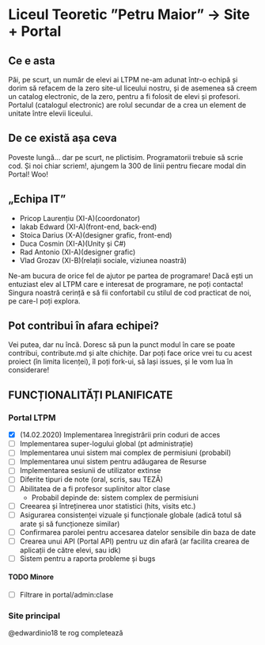 # Liceul Teoretic ”Petru Maior” -> Site + Portal
## Ce e asta
Păi, pe scurt, un număr de elevi ai LTPM ne-am adunat într-o echipă și dorim să refacem de la zero site-ul liceului nostru, și de asemenea să creem un catalog electronic, de la zero, pentru a fi folosit de elevi și profesori. Portalul (catalogul electronic) are rolul secundar de a crea un element de unitate între elevii liceului.
## De ce există așa ceva
Poveste lungă... dar pe scurt, ne plictisim. Programatorii trebuie să scrie cod. Și noi chiar scriem!, ajungem la 300 de linii pentru fiecare modal din Portal! Woo!
## „Echipa IT”
* Pricop Laurențiu (XI-A)(coordonator)
* Iakab Edward (XI-A)(front-end, back-end)
* Stoica Darius (X-A)(designer grafic, front-end)
* Duca Cosmin (XI-A)(Unity și C#)
* Rad Antonio (XI-A)(designer grafic)
* Vlad Grozav (XI-B)(relații sociale, viziunea noastră)

Ne-am bucura de orice fel de ajutor pe partea de programare! Dacă ești un entuziast elev al LTPM care e interesat de programare, ne poți contacta! Singura noastră cerință e să fii confortabil cu stilul de cod practicat de noi, pe care-l poți explora.
## Pot contribui în afara echipei?
Vei putea, dar nu încă. Doresc să pun la punct modul în care se poate contribui, contribute.md și alte chichițe. Dar poți face orice vrei tu cu acest proiect (în limita licenței), îl poți fork-ui, să lași issues, și le vom lua în considerare!
## FUNCȚIONALITĂȚI PLANIFICATE
### Portal LTPM
* [x] (14.02.2020) Implementarea înregistrării prin coduri de acces
* [ ] Implementarea super-logului global (pt administrație)
* [ ] Implementarea unui sistem mai complex de permisiuni (probabil)
* [ ] Implementarea unui sistem pentru adăugarea de Resurse
* [ ] Implementarea sesiunii de utilizator extinse
* [ ] Diferite tipuri de note (oral, scris, sau TEZĂ)
* [ ] Abilitatea de a fi profesor suplinitor altor clase
  * Probabil depinde de: sistem complex de permisiuni
* [ ] Creearea și întreținerea unor statistici (hits, visits etc.)
* [ ] Asigurarea consistenței vizuale și funcționale globale (adică totul să arate și să funcționeze similar)
* [ ] Confirmarea parolei pentru accesarea datelor sensibile din baza de date
* [ ] Crearea unui API (Portal API) pentru uz din afară (ar facilita crearea de aplicații de către elevi, sau idk)
* [ ] Sistem pentru a raporta probleme și bugs
#### TODO Minore
* [ ] Filtrare in portal/admin:clase
### Site principal
@edwardinio18 te rog completează 
